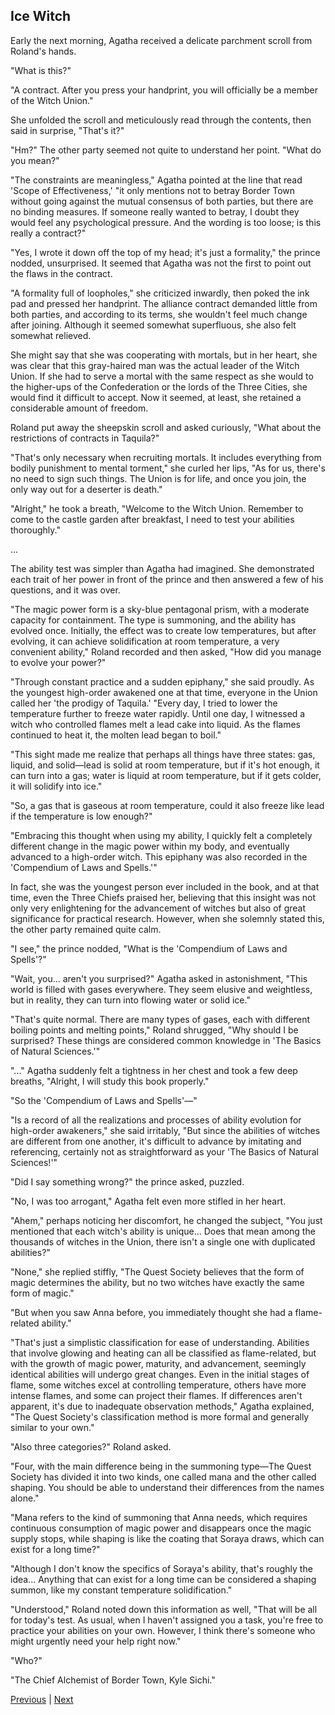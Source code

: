 ## Ice Witch
Early the next morning, Agatha received a delicate parchment scroll from Roland's hands.

"What is this?"

"A contract. After you press your handprint, you will officially be a member of the Witch Union."

She unfolded the scroll and meticulously read through the contents, then said in surprise, "That's it?"

"Hm?" The other party seemed not quite to understand her point. "What do you mean?"

"The constraints are meaningless," Agatha pointed at the line that read 'Scope of Effectiveness,' "it only mentions not to betray Border Town without going against the mutual consensus of both parties, but there are no binding measures. If someone really wanted to betray, I doubt they would feel any psychological pressure. And the wording is too loose; is this really a contract?"

"Yes, I wrote it down off the top of my head; it's just a formality," the prince nodded, unsurprised. It seemed that Agatha was not the first to point out the flaws in the contract.

"A formality full of loopholes," she criticized inwardly, then poked the ink pad and pressed her handprint. The alliance contract demanded little from both parties, and according to its terms, she wouldn't feel much change after joining. Although it seemed somewhat superfluous, she also felt somewhat relieved.

She might say that she was cooperating with mortals, but in her heart, she was clear that this gray-haired man was the actual leader of the Witch Union. If she had to serve a mortal with the same respect as she would to the higher-ups of the Confederation or the lords of the Three Cities, she would find it difficult to accept. Now it seemed, at least, she retained a considerable amount of freedom.



Roland put away the sheepskin scroll and asked curiously, "What about the restrictions of contracts in Taquila?"

"That's only necessary when recruiting mortals. It includes everything from bodily punishment to mental torment," she curled her lips, "As for us, there's no need to sign such things. The Union is for life, and once you join, the only way out for a deserter is death."

"Alright," he took a breath, "Welcome to the Witch Union. Remember to come to the castle garden after breakfast, I need to test your abilities thoroughly."

...

The ability test was simpler than Agatha had imagined. She demonstrated each trait of her power in front of the prince and then answered a few of his questions, and it was over.

"The magic power form is a sky-blue pentagonal prism, with a moderate capacity for containment. The type is summoning, and the ability has evolved once. Initially, the effect was to create low temperatures, but after evolving, it can achieve solidification at room temperature, a very convenient ability," Roland recorded and then asked, "How did you manage to evolve your power?"

"Through constant practice and a sudden epiphany," she said proudly. As the youngest high-order awakened one at that time, everyone in the Union called her 'the prodigy of Taquila.' "Every day, I tried to lower the temperature further to freeze water rapidly. Until one day, I witnessed a witch who controlled flames melt a lead cake into liquid. As the flames continued to heat it, the molten lead began to boil."

"This sight made me realize that perhaps all things have three states: gas, liquid, and solid—lead is solid at room temperature, but if it's hot enough, it can turn into a gas; water is liquid at room temperature, but if it gets colder, it will solidify into ice."

"So, a gas that is gaseous at room temperature, could it also freeze like lead if the temperature is low enough?"



"Embracing this thought when using my ability, I quickly felt a completely different change in the magic power within my body, and eventually advanced to a high-order witch. This epiphany was also recorded in the 'Compendium of Laws and Spells.'"

In fact, she was the youngest person ever included in the book, and at that time, even the Three Chiefs praised her, believing that this insight was not only very enlightening for the advancement of witches but also of great significance for practical research. However, when she solemnly stated this, the other party remained quite calm.



"I see," the prince nodded, "What is the 'Compendium of Laws and Spells'?"



"Wait, you... aren't you surprised?" Agatha asked in astonishment, "This world is filled with gases everywhere. They seem elusive and weightless, but in reality, they can turn into flowing water or solid ice."



"That's quite normal. There are many types of gases, each with different boiling points and melting points," Roland shrugged, "Why should I be surprised? These things are considered common knowledge in 'The Basics of Natural Sciences.'"



"..." Agatha suddenly felt a tightness in her chest and took a few deep breaths, "Alright, I will study this book properly."



"So the 'Compendium of Laws and Spells'—"



"Is a record of all the realizations and processes of ability evolution for high-order awakeners," she said irritably, "But since the abilities of witches are different from one another, it's difficult to advance by imitating and referencing, certainly not as straightforward as your 'The Basics of Natural Sciences!'"



"Did I say something wrong?" the prince asked, puzzled.



"No, I was too arrogant," Agatha felt even more stifled in her heart.



"Ahem," perhaps noticing her discomfort, he changed the subject, "You just mentioned that each witch's ability is unique... Does that mean among the thousands of witches in the Union, there isn't a single one with duplicated abilities?"



"None," she replied stiffly, "The Quest Society believes that the form of magic determines the ability, but no two witches have exactly the same form of magic."



"But when you saw Anna before, you immediately thought she had a flame-related ability."



"That's just a simplistic classification for ease of understanding. Abilities that involve glowing and heating can all be classified as flame-related, but with the growth of magic power, maturity, and advancement, seemingly identical abilities will undergo great changes. Even in the initial stages of flame, some witches excel at controlling temperature, others have more intense flames, and some can project their flames. If differences aren't apparent, it's due to inadequate observation methods," Agatha explained, "The Quest Society's classification method is more formal and generally similar to your own."



"Also three categories?" Roland asked.



"Four, with the main difference being in the summoning type—The Quest Society has divided it into two kinds, one called mana and the other called shaping. You should be able to understand their differences from the names alone."



"Mana refers to the kind of summoning that Anna needs, which requires continuous consumption of magic power and disappears once the magic supply stops, while shaping is like the coating that Soraya draws, which can exist for a long time?"



"Although I don't know the specifics of Soraya's ability, that's roughly the idea... Anything that can exist for a long time can be considered a shaping summon, like my constant temperature solidification."



"Understood," Roland noted down this information as well, "That will be all for today's test. As usual, when I haven't assigned you a task, you're free to practice your abilities on your own. However, I think there's someone who might urgently need your help right now."

"Who?"

"The Chief Alchemist of Border Town, Kyle Sichi."





[Previous](CH0359.md) | [Next](CH0361.md)
